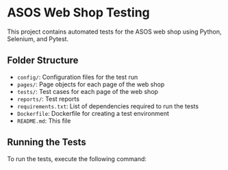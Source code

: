 # ASOS Web Shop Testing

This project contains automated tests for the ASOS web shop using Python, Selenium, and Pytest.

## Folder Structure

* `config/`: Configuration files for the test run
* `pages/`: Page objects for each page of the web shop
* `tests/`: Test cases for each page of the web shop
* `reports/`: Test reports
* `requirements.txt`: List of dependencies required to run the tests
* `Dockerfile`: Dockerfile for creating a test environment
* `README.md`: This file

## Running the Tests

To run the tests, execute the following command:
